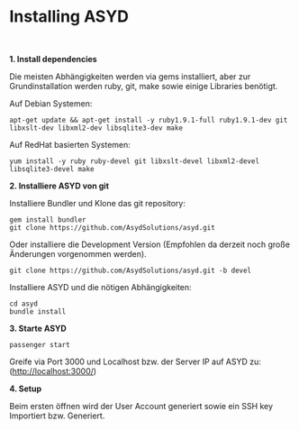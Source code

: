 Installing ASYD
===============
<br/>

**1. Install dependencies**

Die meisten Abhängigkeiten werden via gems installiert, aber zur Grundinstallation werden ruby, git, make sowie einige Libraries
benötigt. 

Auf Debian Systemen:

    apt-get update && apt-get install -y ruby1.9.1-full ruby1.9.1-dev git libxslt-dev libxml2-dev libsqlite3-dev make

Auf RedHat basierten Systemen:

    yum install -y ruby ruby-devel git libxslt-devel libxml2-devel libsqlite3-devel make

**2. Installiere ASYD von git**

Installiere Bundler und Klone das git repository:

    gem install bundler
    git clone https://github.com/AsydSolutions/asyd.git

Oder installiere die Development Version (Empfohlen da derzeit noch große Änderungen vorgenommen werden).

    git clone https://github.com/AsydSolutions/asyd.git -b devel

Installiere ASYD und die nötigen Abhängigkeiten:

    cd asyd
    bundle install

**3. Starte ASYD**

    passenger start

Greife via Port 3000 und Localhost bzw. der Server IP auf ASYD zu:
([http://localhost:3000/](http://localhost:3000/))

**4. Setup**


Beim ersten öffnen wird der User Account generiert sowie ein SSH key Importiert bzw. Generiert.
